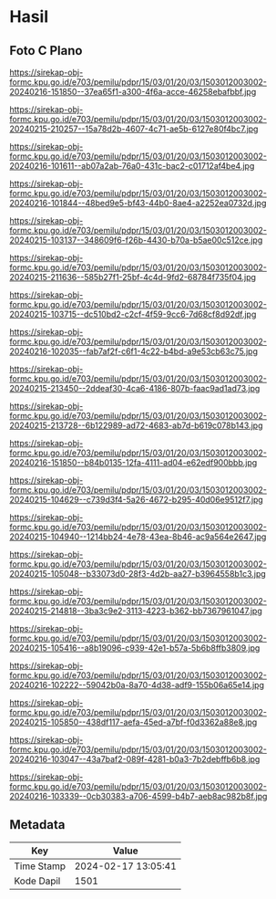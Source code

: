 # Hasil

## Foto C Plano

https://sirekap-obj-formc.kpu.go.id/e703/pemilu/pdpr/15/03/01/20/03/1503012003002-20240216-151850--37ea65f1-a300-4f6a-acce-46258ebafbbf.jpg

https://sirekap-obj-formc.kpu.go.id/e703/pemilu/pdpr/15/03/01/20/03/1503012003002-20240215-210257--15a78d2b-4607-4c71-ae5b-6127e80f4bc7.jpg

https://sirekap-obj-formc.kpu.go.id/e703/pemilu/pdpr/15/03/01/20/03/1503012003002-20240216-101611--ab07a2ab-76a0-431c-bac2-c01712af4be4.jpg

https://sirekap-obj-formc.kpu.go.id/e703/pemilu/pdpr/15/03/01/20/03/1503012003002-20240216-101844--48bed9e5-bf43-44b0-8ae4-a2252ea0732d.jpg

https://sirekap-obj-formc.kpu.go.id/e703/pemilu/pdpr/15/03/01/20/03/1503012003002-20240215-103137--348609f6-f26b-4430-b70a-b5ae00c512ce.jpg

https://sirekap-obj-formc.kpu.go.id/e703/pemilu/pdpr/15/03/01/20/03/1503012003002-20240215-211636--585b27f1-25bf-4c4d-9fd2-68784f735f04.jpg

https://sirekap-obj-formc.kpu.go.id/e703/pemilu/pdpr/15/03/01/20/03/1503012003002-20240215-103715--dc510bd2-c2cf-4f59-9cc6-7d68cf8d92df.jpg

https://sirekap-obj-formc.kpu.go.id/e703/pemilu/pdpr/15/03/01/20/03/1503012003002-20240216-102035--fab7af2f-c6f1-4c22-b4bd-a9e53cb63c75.jpg

https://sirekap-obj-formc.kpu.go.id/e703/pemilu/pdpr/15/03/01/20/03/1503012003002-20240215-213450--2ddeaf30-4ca6-4186-807b-faac9ad1ad73.jpg

https://sirekap-obj-formc.kpu.go.id/e703/pemilu/pdpr/15/03/01/20/03/1503012003002-20240215-213728--6b122989-ad72-4683-ab7d-b619c078b143.jpg

https://sirekap-obj-formc.kpu.go.id/e703/pemilu/pdpr/15/03/01/20/03/1503012003002-20240216-151850--b84b0135-12fa-4111-ad04-e62edf900bbb.jpg

https://sirekap-obj-formc.kpu.go.id/e703/pemilu/pdpr/15/03/01/20/03/1503012003002-20240215-104629--c739d3f4-5a26-4672-b295-40d06e9512f7.jpg

https://sirekap-obj-formc.kpu.go.id/e703/pemilu/pdpr/15/03/01/20/03/1503012003002-20240215-104940--1214bb24-4e78-43ea-8b46-ac9a564e2647.jpg

https://sirekap-obj-formc.kpu.go.id/e703/pemilu/pdpr/15/03/01/20/03/1503012003002-20240215-105048--b33073d0-28f3-4d2b-aa27-b3964558b1c3.jpg

https://sirekap-obj-formc.kpu.go.id/e703/pemilu/pdpr/15/03/01/20/03/1503012003002-20240215-214818--3ba3c9e2-3113-4223-b362-bb7367961047.jpg

https://sirekap-obj-formc.kpu.go.id/e703/pemilu/pdpr/15/03/01/20/03/1503012003002-20240215-105416--a8b19096-c939-42e1-b57a-5b6b8ffb3809.jpg

https://sirekap-obj-formc.kpu.go.id/e703/pemilu/pdpr/15/03/01/20/03/1503012003002-20240216-102222--59042b0a-8a70-4d38-adf9-155b06a65e14.jpg

https://sirekap-obj-formc.kpu.go.id/e703/pemilu/pdpr/15/03/01/20/03/1503012003002-20240215-105850--438df117-aefa-45ed-a7bf-f0d3362a88e8.jpg

https://sirekap-obj-formc.kpu.go.id/e703/pemilu/pdpr/15/03/01/20/03/1503012003002-20240216-103047--43a7baf2-089f-4281-b0a3-7b2debffb6b8.jpg

https://sirekap-obj-formc.kpu.go.id/e703/pemilu/pdpr/15/03/01/20/03/1503012003002-20240216-103339--0cb30383-a706-4599-b4b7-aeb8ac982b8f.jpg


## Metadata

| Key        | Value               |
| ---------- | ------------------- |
| Time Stamp | 2024-02-17 13:05:41 |
| Kode Dapil | 1501                |



